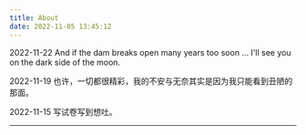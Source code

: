 ```yaml
---
title: About
date: 2022-11-05 13:45:12
---
```



<div>
    <div class="dot"></div>
    <p class="about-p"><span class="about-date">2022-11-22</span> And if the dam breaks open many years too soon ... I'll see you on the dark side of the moon. </p>
    <div class="dot"></div>
    <p class="about-p"><span class="about-date">2022-11-19</span> 也许，一切都很精彩，我的不安与无奈其实是因为我只能看到丑陋的那面。</p>
    <div class="dot"></div>
    <p class="about-p"><span class="about-date">2022-11-15</span> 写试卷写到想吐。</p>
</div>

<hr>


